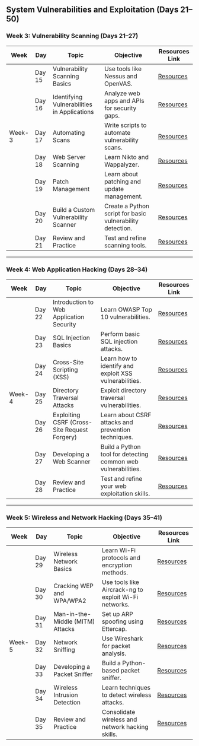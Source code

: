 ## System Vulnerabilities and Exploitation (Days 21–50)

### Week 3: Vulnerability Scanning (Days 21–27)

| **Week** | **Day** | **Topic**                             | **Objective**                                        | **Resources Link** |
|----------|---------|---------------------------------------|-----------------------------------------------------|--------------------|
|          | Day 15   | Vulnerability Scanning Basics         | Use tools like Nessus and OpenVAS.                 | [Resources]()      |
|          | Day 16    | Identifying Vulnerabilities in Applications | Analyze web apps and APIs for security gaps.        | [Resources]()      |
| Week-3   | Day 17    | Automating Scans                      | Write scripts to automate vulnerability scans.     | [Resources]()      |
|          | Day 18    | Web Server Scanning                   | Learn Nikto and Wappalyzer.                        | [Resources]()      |
|          | Day 19    | Patch Management                      | Learn about patching and update management.        | [Resources]()      |
|          | Day 20    | Build a Custom Vulnerability Scanner  | Create a Python script for basic vulnerability detection. | [Resources]() |
|          | Day 21    | Review and Practice                   | Test and refine scanning tools.                    | [Resources]()      |

---

### Week 4: Web Application Hacking (Days 28–34)

| **Week** | **Day** | **Topic**                                   | **Objective**                                         | **Resources Link** |
|----------|---------|---------------------------------------------|------------------------------------------------------|--------------------|
|           | Day 22  | Introduction to Web Application Security    | Learn OWASP Top 10 vulnerabilities.                 | [Resources]()      |
|           | Day 23  | SQL Injection Basics                        | Perform basic SQL injection attacks.                | [Resources]()      |
|           | Day 24  | Cross-Site Scripting (XSS)                  | Learn how to identify and exploit XSS vulnerabilities. | [Resources]()    |
| Week-4    | Day 25  | Directory Traversal Attacks                 | Exploit directory traversal vulnerabilities.         | [Resources]()      |
|           | Day 26  | Exploiting CSRF (Cross-Site Request Forgery)| Learn about CSRF attacks and prevention techniques.  | [Resources]()      |
|           | Day 27  | Developing a Web Scanner                    | Build a Python tool for detecting common web vulnerabilities. | [Resources]() |
|           | Day 28  | Review and Practice                         | Test and refine your web exploitation skills.        | [Resources]()      |

---

### Week 5: Wireless and Network Hacking (Days 35–41)

| **Week** | **Day** | **Topic**                           | **Objective**                                       | **Resources Link** |
|----------|---------|-------------------------------------|----------------------------------------------------|--------------------|
|          | Day 29  | Wireless Network Basics             | Learn Wi-Fi protocols and encryption methods.      | [Resources]()      |
|          | Day 30  | Cracking WEP and WPA/WPA2           | Use tools like Aircrack-ng to exploit Wi-Fi networks. | [Resources]()   |
|          | Day 31  | Man-in-the-Middle (MITM) Attacks    | Set up ARP spoofing using Ettercap.                | [Resources]()      |
| Week-5   | Day 32  | Network Sniffing                   | Use Wireshark for packet analysis.                 | [Resources]()      |
|          | Day 33  | Developing a Packet Sniffer         | Build a Python-based packet sniffer.               | [Resources]()      |
|          | Day 34  | Wireless Intrusion Detection        | Learn techniques to detect wireless attacks.       | [Resources]()      |
|          | Day 35  | Review and Practice                | Consolidate wireless and network hacking skills.   | [Resources]()      |

